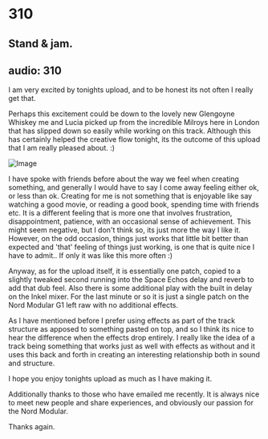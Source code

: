 # 310
## Stand & jam.
audio: 310
---
I am very excited by tonights upload, and to be honest its not often I really get that.

Perhaps this excitement could be down to the lovely new Glengoyne Whiskey me and Lucia picked up from the incredible Milroys here in London that has slipped down so easily while working on this track. Although this has certainly helped the creative flow tonight, its the outcome of this upload that I am really pleased about. :)

![Image](/assets/img/Snd-310.jpg)

I have spoke with friends before about the way we feel when creating something, and generally I would have to say I come away feeling either ok, or less than ok. Creating for me is not something that is enjoyable like say watching a good movie, or reading a good book, spending time with friends etc. It is a different feeling that is more one that involves frustration, disappointment, patience, with an occasional sense of achievement. This might seem negative, but I don't think so, its just more the way I like it. However, on the odd occasion, things just works that little bit better than expected and 'that' feeling of things just working, is one that is quite nice I have to admit.. If only it was like this more often :)

Anyway, as for the upload itself, it is essentially one patch, copied to a slightly tweaked second running into the Space Echos delay and reverb to add that dub feel. Also there is some additional play with the built in delay on the Inkel mixer. For the last minute or so it is just a single patch on the Nord Modular G1 left raw with no additional effects.

As I have mentioned before I prefer using effects as part of the track structure as apposed to something pasted on top, and so I think its nice to hear the difference when the effects drop entirely. I really like the idea of a track being something that works just as well with effects as without and it uses this back and forth in creating an interesting relationship both in sound and structure.

I hope you enjoy tonights upload as much as I have making it.

Additionally thanks to those who have emailed me recently. It is always nice to meet new people and share experiences, and obviously our passion for the Nord Modular.

Thanks again.